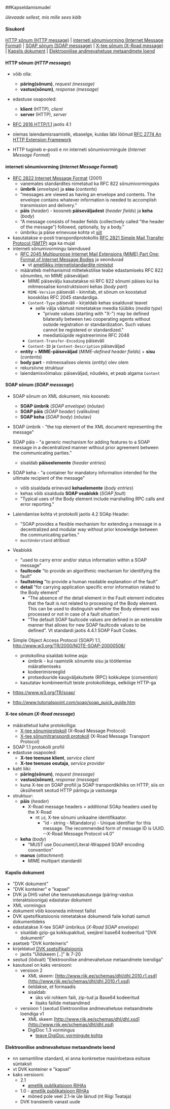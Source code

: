 ##Kapseldamismudel

_ülevaade sellest, mis mille sees käib_

#### Sisukord

[HTTP sõnum (HTTP message)](Mis%20mille%20sees%20k%C3%A4ib.md#http-s%C3%B5num-http-message) | [interneti sõnumivorming (Internet Message Format)](Mis%20mille%20sees%20k%C3%A4ib.md#interneti-s%C3%B5numivorming-internet-message-format) | [SOAP sõnum (SOAP messsage)](Mis%20mille%20sees%20k%C3%A4ib.md#soap-s%C3%B5num-soap-messsage) | [X-tee sõnum (X-Road message)](Mis%20mille%20sees%20k%C3%A4ib.md#x-tee-s%C3%B5num-x-road-message) | [Kapslis dokument](Mis%20mille%20sees%20k%C3%A4ib.md#kapslis-dokument) | [Elektroonilise andmevahetuse metaandmete loend](Mis%20mille%20sees%20k%C3%A4ib.md#elektroonilise-andmevahetuse-metaandmete-loend)

#### HTTP sõnum (_HTTP message_)
- võib olla:
  - __päring(sõnum)__, _request (message)_
  - __vastus(sõnum)__, _response (message)_
- edastuse osapooled:
  - __klient__ (HTTP), _client_
  - __server__ (HTTP), _server_
- [RFC 2616 HTTP/1.1](https://tools.ietf.org/html/rfc2616) jaotis 4.1
- olemas laiendamisraamistik, ebaselge, kuidas läbi löönud [RFC 2774 An HTTP Extension Framework](https://www.ietf.org/rfc/rfc2774.txt)

- HTTP tugineb e-posti e nn interneti sõnumivormingule (_Internet Message Format_)
 
#### interneti sõnumivorming (_Internet Message Format_)
- [RFC 2822 Internet Message Format](https://tools.ietf.org/html/rfc2822) (2001)
  - vanemates standardites nimetatud ka RFC 822 sõnumivorminguks 
  - __ümbrik__ (_envelope_) ja __sisu__ (_contents_) 
  - “messages are viewed as having an envelope and contents.  The envelope contains whatever information is needed to accomplish transmission and delivery.”
  - __päis__ (_header_) - koosneb __päiseväljadest__ (_header fields_) ja __keha__ (_body_)
  - “A message consists of header fields (collectively called "the header of the message") followed, optionally, by a body.”
  - ümbriku ja päise erinevuse kohta vt [siit](http://stackoverflow.com/questions/1750194/why-does-email-need-an-envelope-and-what-does-the-envelope-mean)
- kasutatakse e-posti transpordiprotokollis [RFC 2821 Simple Mail Transfer Protocol (SMTP)](https://tools.ietf.org/html/rfc2821#section-2.3) aga ka mujal 
- interneti sõnumivormingu laiendused
  - [RFC 2045 Multipurpose Internet Mail Extensions (MIME) Part One: Format of Internet Message Bodies](https://www.ietf.org/rfc/rfc2045.txt) ja seonduvad
    - vt [ametlikku internetistandardite nimistut](https://www.rfc-editor.org/standards) 
  - määratleb mehhanismid mittetekstilise teabe edastamiseks RFC 822 sõnumites, nn MIME päiseväljad:
    - MIME päisevälju kasutatakse nii RFC 822 sõnumi päises kui ka mitmeosalise konstruktsiooni kehas (_body part_) 
    - `MIME-Version` päiseväli - kinnitab, et sõnum on koostatud kooskõlas RFC 2045 standardiga.
    - `Content-Type` päiseväli - kirjeldab kehas sisalduvat teavet
      - selle välja väärtust nimetatakse meedia tüübiks (_media type_)
        - "private values (starting with "X-") may be defined bilaterally between two cooperating agents without
          outside registration or standardization. Such values cannot be registered or standardized."
        - meediatüüpide registreerimine RFC 2048
    - `Content-Transfer-Encoding` päiseväli
    - `Content-ID` ja `Content-Description` päiseväljad
  - __entity__ = __MIME-päiseväljad__ (_MIME-defined header fields_) + __sisu__ (_contents_)
  - __body part__ - mitmeosalises olemis (_entity_) olev olem
  - rekursiivne struktuur
  - laiendamisvõimalus: päiseväljad, nõudeks, et peab algama `Content`

#### SOAP sõnum (_SOAP messsage_)
- SOAP sõnum on XML dokument, mis koosneb:
  - __SOAP ümbrik__ (_SOAP envelope_) (nõutav)
  - __SOAP päis__ (_SOAP header_) (valikuline)
  - __SOAP keha__ (_SOAP body_) (nõutav)
- SOAP ümbrik - "the top element of the XML document representing the message"
- SOAP päis - "a generic mechanism for adding features to a SOAP message in a decentralized manner without prior agreement between the communicating parties."
  - sisaldab __päiseelemente__ (_header entries_) 
- SOAP keha - "a container for mandatory information intended for the ultimate recipient of the message"
  - võib sisaldada erinevaid __kehaelemente__ (_body entries_)
  - kehas võib sisalduda __SOAP veablokk__ (_SOAP fault_)
  - "Typical uses of the Body element include marshalling RPC calls and error reporting."
- Laiendamise kohta vt protokolli jaotis 4.2 SOAp Header:
  - "SOAP provides a flexible mechanism for extending a message in a decentralized and modular way without prior knowledge between the communicating parties."
  - `mustUnderstand` atribuut
- Veablokk
  - "used to carry error and/or status information within a SOAP message"
  - __faultcode__ "to provide an algorithmic mechanism for identifying the fault"
  - __faultstring__ "to provide a human readable explanation of the fault"
  - __detail__ "for carrying application specific error information related to the Body element"
    - "The absence of the detail element in the Fault element indicates that the fault is not related to processing of the Body element. This can be used to distinguish whether the Body element was processed or not in case of a fault situation."
    - "The default SOAP faultcode values are defined in an extensible manner that allows for new SOAP faultcode values to be defined". Vt standardi jaotis 4.4.1 SOAP Fault Codes.

- Simple Object Access Protocol (SOAP) 1.1, http://www.w3.org/TR/2000/NOTE-SOAP-20000508/
  - protokollina sisaldab kolme asja:
    - ümbrik - kui raamistik sõnumite sisu ja töötlemise määratlemiseks
    - kodeerimisreeglid
    - protseduuride kaugväljakutsete (RPC) kokkulepe (_convention_)
  - kasutatav kombineeritult teiste protokollidega, eelkõige HTTP-ga 
- https://www.w3.org/TR/soap/
- http://www.tutorialspoint.com/soap/soap_quick_guide.htm 

#### X-tee sõnum (_X-Road message_)
- määratletud kahe protokolliga:
  - [X-tee sõnumiprotokoll](http://x-road.eu/docs/x-road_message_protocol_v4.0.pdf) (X-Road Message Protocol)
  - [X-tee sõnumitranspordi protokoll](http://x-road.eu/docs/x-road_message_transport_protocol.pdf) (X-Road Message Transport Protocol)
- SOAP 1.1 protokolli profiil
- edastuse osapooled:
  - __X-tee teenuse klient__, _service client_
  - __X-tee teenuse osutaja__, _service provider_
- kaht liiki:
  - __päring(sõnum)__, _request (message)_
  - __vastus(sõnum)__, _response (message)_
  - kuna X-tee on SOAP profiil ja SOAP transpordikihiks on HTTP, siis on üksüheselt seotud HTTP päringu ja vastusega
- struktuur:
  - __päis__ (_header_)
    - X-Road message headers = additional SOAp headers used by the X-Road
      - nt `id`, X-tee sõnumi unikaalne identifikaator. 
        - "id - string - M(andatory) - Unique identifier for this message. The recommended form of message ID is UUID. --X-Road Message Protocol v4.0"
  - __keha__ (_body_)
    - "MUST use Document/Literal-Wrapped SOAP encoding convention" 
  - __manus__ (_attachment_)
    - MIME multipart standardil 

#### Kapslis dokument
- "DVK dokument"
- "DVK konteiner" e "kapsel"
- DVK ja DHS vahel ühe teenusekasutusega (päring-vastus interaktsiooniga) edastatav dokument
- XML vormingus
- dokument võib koosneda mitmest failist
- DVK spetsifikatsioonis nimetatakse dokumendi faile kohati samuti dokumentideks
- edastatakse X-tee SOAP ümbrikus (_X-Road SOAP envelope_)
  - sisaldab gzip-ga kokkupakitud, seejärel base64 kodeeritud "DVK dokumenti"
- asetseb "DVK konteineris"
- kirjeldatud [DVK spetsifikatsioonis](https://github.com/e-gov/DVK/tree/master/doc)
  - jaotis "Üldskeem [..]" lk 7-20
- seotud (lõdvalt) "Elektroonilise andmevahetuse metaandmete loendiga"
- kasutusel on kaks versiooni:
  - versioon 2
    - XML skeem: [http://www.riik.ee/schemas/dhl/dhl.2010.r1.xsd](http://www.riik.ee/schemas/dhl/dhl.2010.r1.xsd)
    - öeldakse, et <failid> formaadis
    - sisaldab:
      - üks või rohkem faili, zip-tud ja Base64 kodeeritud
      - lisaks failide metaandmed
  - versioon 1 (seotud Elektroonilise andmevahetuse metaandmete loendiga v1
    - XML skeem [http://www.riik.ee/schemas/dhl/dhl.xsd](http://www.riik.ee/schemas/dhl/dhl.xsd)
    - DigiDoc 1.3 vormingus
      - [teave DigiDoc vormingute kohta](http://www.id.ee/?id=36161)
  
#### Elektroonilise andmevahetuse metaandmete loend
 - nn semantiline standard, ei anna konkreetse masinloetava esituse süntaksit
 - vt DVK konteiner e "kapsel"
 - kaks versiooni:
   - 2.1
     - [ametlik publikatsioon RIHAs](https://riha.eesti.ee/riha/main/xml/elektroonilise_andmevahetuse_metaandmete_loend/1)
   - 1.0 - [ametlik publikatsioon RIHAs](https://riha.eesti.ee/riha/main/xml/elektroonilise_andmevahetuse_metaandmete_loend)
     - mõned pole veel 2.1-le üle läinud (nt Riigi Teataja)
   - DVK transleerib vanast uude




  
